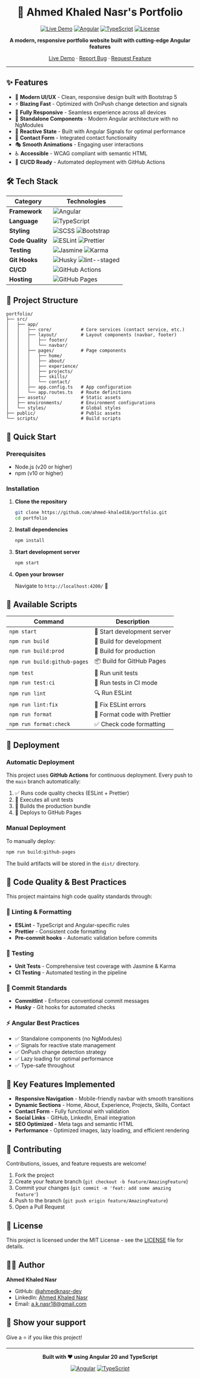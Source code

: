 <div align="center">

# 🚀 Ahmed Khaled Nasr's Portfolio

[![Live Demo](https://img.shields.io/badge/Live-Demo-brightgreen?style=for-the-badge&logo=github)](https://ahmedknasr-dev.github.io/portfolio/)
[![Angular](https://img.shields.io/badge/Angular-20.3-DD0031?style=for-the-badge&logo=angular)](https://angular.dev)
[![TypeScript](https://img.shields.io/badge/TypeScript-5.7-3178C6?style=for-the-badge&logo=typescript)](https://www.typescriptlang.org/)
[![License](https://img.shields.io/badge/License-MIT-blue?style=for-the-badge)](LICENSE)

**A modern, responsive portfolio website built with cutting-edge Angular features**

[Live Demo](https://ahmedknasr-dev.github.io/portfolio/) · [Report Bug](https://github.com/ahmedknasr-dev/portfolio/issues) · [Request Feature](https://github.com/ahmedknasr-dev/portfolio/issues)

</div>

---

## ✨ Features

- 🎨 **Modern UI/UX** - Clean, responsive design built with Bootstrap 5
- ⚡ **Blazing Fast** - Optimized with OnPush change detection and signals
- 📱 **Fully Responsive** - Seamless experience across all devices
- 🎯 **Standalone Components** - Modern Angular architecture with no NgModules
- 🔄 **Reactive State** - Built with Angular Signals for optimal performance
- 📧 **Contact Form** - Integrated contact functionality
- 🎭 **Smooth Animations** - Engaging user interactions
- ♿ **Accessible** - WCAG compliant with semantic HTML
- 🚀 **CI/CD Ready** - Automated deployment with GitHub Actions

## 🛠️ Tech Stack

<div align="center">

| Category         | Technologies                                                                                                                               |
| ---------------- | ------------------------------------------------------------------------------------------------------------------------------------------ |
| **Framework**    | ![Angular](https://img.shields.io/badge/Angular-20.3-DD0031?logo=angular)                                                                  |
| **Language**     | ![TypeScript](https://img.shields.io/badge/TypeScript-5.7-3178C6?logo=typescript)                                                          |
| **Styling**      | ![SCSS](https://img.shields.io/badge/SCSS-CC6699?logo=sass) ![Bootstrap](https://img.shields.io/badge/Bootstrap-5.3-7952B3?logo=bootstrap) |
| **Code Quality** | ![ESLint](https://img.shields.io/badge/ESLint-8A2BE2?logo=eslint) ![Prettier](https://img.shields.io/badge/Prettier-F7B93E?logo=prettier)  |
| **Testing**      | ![Jasmine](https://img.shields.io/badge/Jasmine-8A4182?logo=jasmine) ![Karma](https://img.shields.io/badge/Karma-429e38?logo=karma)        |
| **Git Hooks**    | ![Husky](https://img.shields.io/badge/Husky-042B37?logo=git) ![lint--staged](https://img.shields.io/badge/lint--staged-black?logo=git)     |
| **CI/CD**        | ![GitHub Actions](https://img.shields.io/badge/GitHub_Actions-2088FF?logo=github-actions)                                                  |
| **Hosting**      | ![GitHub Pages](https://img.shields.io/badge/GitHub_Pages-222222?logo=github)                                                              |

</div>

## 🎯 Project Structure

```
portfolio/
├── src/
│   ├── app/
│   │   ├── core/           # Core services (contact service, etc.)
│   │   ├── layout/         # Layout components (navbar, footer)
│   │   │   ├── footer/
│   │   │   └── navbar/
│   │   ├── pages/          # Page components
│   │   │   ├── home/
│   │   │   ├── about/
│   │   │   ├── experience/
│   │   │   ├── projects/
│   │   │   ├── skills/
│   │   │   └── contact/
│   │   ├── app.config.ts   # App configuration
│   │   └── app.routes.ts   # Route definitions
│   ├── assets/             # Static assets
│   ├── environments/       # Environment configurations
│   └── styles/             # Global styles
├── public/                 # Public assets
└── scripts/                # Build scripts
```

## 🚀 Quick Start

### Prerequisites

- Node.js (v20 or higher)
- npm (v10 or higher)

### Installation

1. **Clone the repository**

   ```bash
   git clone https://github.com/ahmed-khaled18/portfolio.git
   cd portfolio
   ```

2. **Install dependencies**

   ```bash
   npm install
   ```

3. **Start development server**

   ```bash
   npm start
   ```

4. **Open your browser**

   Navigate to `http://localhost:4200/` 🎉

## 📜 Available Scripts

| Command                      | Description                  |
| ---------------------------- | ---------------------------- |
| `npm start`                  | 🏃 Start development server  |
| `npm run build`              | 🔨 Build for development     |
| `npm run build:prod`         | 🚀 Build for production      |
| `npm run build:github-pages` | 📦 Build for GitHub Pages    |
| `npm test`                   | 🧪 Run unit tests            |
| `npm run test:ci`            | 🤖 Run tests in CI mode      |
| `npm run lint`               | 🔍 Run ESLint                |
| `npm run lint:fix`           | 🔧 Fix ESLint errors         |
| `npm run format`             | 💅 Format code with Prettier |
| `npm run format:check`       | ✅ Check code formatting     |

## 🚀 Deployment

### Automatic Deployment

This project uses **GitHub Actions** for continuous deployment. Every push to the `main` branch automatically:

1. ✅ Runs code quality checks (ESLint + Prettier)
2. 🧪 Executes all unit tests
3. 🔨 Builds the production bundle
4. 🚀 Deploys to GitHub Pages

### Manual Deployment

To manually deploy:

```bash
npm run build:github-pages
```

The build artifacts will be stored in the `dist/` directory.

## 🔧 Code Quality & Best Practices

This project maintains high code quality standards through:

### 🎯 Linting & Formatting

- **ESLint** - TypeScript and Angular-specific rules
- **Prettier** - Consistent code formatting
- **Pre-commit hooks** - Automatic validation before commits

### 🧪 Testing

- **Unit Tests** - Comprehensive test coverage with Jasmine & Karma
- **CI Testing** - Automated testing in the pipeline

### 📝 Commit Standards

- **Commitlint** - Enforces conventional commit messages
- **Husky** - Git hooks for automated checks

### ⚡ Angular Best Practices

- ✅ Standalone components (no NgModules)
- ✅ Signals for reactive state management
- ✅ OnPush change detection strategy
- ✅ Lazy loading for optimal performance
- ✅ Type-safe throughout

## 🎨 Key Features Implemented

- **Responsive Navigation** - Mobile-friendly navbar with smooth transitions
- **Dynamic Sections** - Home, About, Experience, Projects, Skills, Contact
- **Contact Form** - Fully functional with validation
- **Social Links** - GitHub, LinkedIn, Email integration
- **SEO Optimized** - Meta tags and semantic HTML
- **Performance** - Optimized images, lazy loading, and efficient rendering

## 🤝 Contributing

Contributions, issues, and feature requests are welcome!

1. Fork the project
2. Create your feature branch (`git checkout -b feature/AmazingFeature`)
3. Commit your changes (`git commit -m 'feat: add some amazing feature'`)
4. Push to the branch (`git push origin feature/AmazingFeature`)
5. Open a Pull Request

## 📝 License

This project is licensed under the MIT License - see the [LICENSE](LICENSE) file for details.

## 👨‍💻 Author

**Ahmed Khaled Nasr**

- GitHub: [@ahmedknasr-dev](https://github.com/ahmedknasr-dev)
- LinkedIn: [Ahmed Khaled Nasr](https://www.linkedin.com/in/ahmedknasr/)
- Email: a.k.nasr18@gmail.com

## 🌟 Show your support

Give a ⭐️ if you like this project!

---

<div align="center">

**Built with ❤️ using Angular 20 and TypeScript**

[![Angular](https://img.shields.io/badge/Made%20with-Angular-DD0031?style=flat&logo=angular)](https://angular.dev)
[![TypeScript](https://img.shields.io/badge/Written%20in-TypeScript-3178C6?style=flat&logo=typescript)](https://www.typescriptlang.org/)

</div>
